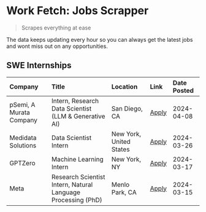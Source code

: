 # Work Fetch: Jobs Scrapper
> Scrapes everything at ease

The data keeps updating every hour so you can always get the latest jobs and wont miss out on any opportunities.

## SWE Internships
<!--START_SECTION:workfetch-->
| Company                 | Title                                                        | Location                | Link                                                                                                                                                                                                                                                                       | Date Posted   |
|:------------------------|:-------------------------------------------------------------|:------------------------|:---------------------------------------------------------------------------------------------------------------------------------------------------------------------------------------------------------------------------------------------------------------------------|:--------------|
| pSemi, A Murata Company | Intern, Research Data Scientist (LLM & Generative AI)        | San Diego, CA           | [Apply](https://www.linkedin.com/jobs/view/intern-research-data-scientist-llm-generative-ai-at-psemi-a-murata-company-3887074168?position=3&pageNum=0&refId=SkoLeddrMCtDVLTmow6CJw%3D%3D&trackingId=jrh1uY108wP0AdIGVJwh0Q%3D%3D&trk=public_jobs_jserp-result_search-card) | 2024-04-08    |
| Medidata Solutions      | Data Scientist Intern                                        | New York, United States | [Apply](https://www.linkedin.com/jobs/view/data-scientist-intern-at-medidata-solutions-3810253704?position=8&pageNum=0&refId=SkoLeddrMCtDVLTmow6CJw%3D%3D&trackingId=QmpX9mSqRT7ZbLelKNYbAQ%3D%3D&trk=public_jobs_jserp-result_search-card)                                | 2024-03-26    |
| GPTZero                 | Machine Learning Intern                                      | New York, NY            | [Apply](https://www.linkedin.com/jobs/view/machine-learning-intern-at-gptzero-3860723963?position=7&pageNum=0&refId=SkoLeddrMCtDVLTmow6CJw%3D%3D&trackingId=a7%2BncXFcG4VnroeoW%2B8uSw%3D%3D&trk=public_jobs_jserp-result_search-card)                                     | 2024-03-17    |
| Meta                    | Research Scientist Intern, Natural Language Processing (PhD) | Menlo Park, CA          | [Apply](https://www.linkedin.com/jobs/view/research-scientist-intern-natural-language-processing-phd-at-meta-3858718375?position=5&pageNum=0&refId=SkoLeddrMCtDVLTmow6CJw%3D%3D&trackingId=cfGPRaQnNSL5oGWX76sguw%3D%3D&trk=public_jobs_jserp-result_search-card)          | 2024-03-15    |
<!--END_SECTION:workfetch-->

